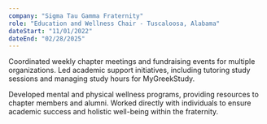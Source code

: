 ```yaml
---
company: "Sigma Tau Gamma Fraternity"
role: "Education and Wellness Chair - Tuscaloosa, Alabama"
dateStart: "11/01/2022"
dateEnd: "02/28/2025"
---
```


Coordinated weekly chapter meetings and fundraising events for multiple organizations. Led academic support initiatives, including tutoring study sessions and managing study hours for MyGreekStudy.

Developed mental and physical wellness programs, providing resources to chapter members and alumni. Worked directly with individuals to ensure academic success and holistic well-being within the fraternity.